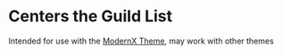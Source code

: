 # Centers the Guild List

Intended for use with the [ModernX Theme](https://github.com/JosefBertolini/ModerX-Port), may work
with other themes
